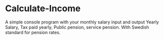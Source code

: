# Calculate-Income
A simple console program with your monthly salary input and output Yearly Salary, Tax paid yearly, Public pension, service pension. With Swedish standard for pension rates.
